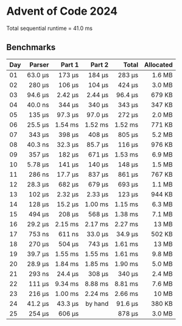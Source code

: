 # Advent of Code 2024

Total sequential runtime = 41.0 ms

## Benchmarks
| Day |  Parser |  Part 1 |  Part 2 |   Total | Allocated |
| --- | -------:| -------:| -------:| -------:| ---------:|
|  01 | 63.0 μs | 173  μs | 184  μs | 283  μs |    1.6 MB |
|  02 | 280  μs | 106  μs | 104  μs | 424  μs |    3.0 MB |
|  03 | 94.6 μs | 2.42 μs | 2.44 μs | 96.4 μs |    679 KB |
|  04 | 40.0 ns | 344  μs | 340  μs | 343  μs |    347 KB |
|  05 | 135  μs | 97.3 μs | 97.0 μs | 272  μs |    2.0 MB |
|  06 | 25.5 μs | 1.54 ms | 1.52 ms | 1.52 ms |    771 KB |
|  07 | 343  μs | 398  μs | 408  μs | 805  μs |    5.2 MB |
|  08 | 40.3 ns | 32.3 μs | 85.7 μs | 116  μs |    976 KB |
|  09 | 357  μs | 182  μs | 671  μs | 1.53 ms |    6.9 MB |
|  10 | 5.78 μs | 141  μs | 140  μs | 148  μs |    1.5 MB |
|  11 | 286  ns | 17.7 μs | 837  μs | 861  μs |    767 KB |
|  12 | 28.3 μs | 682  μs | 679  μs | 693  μs |    1.1 MB |
|  13 | 102  μs | 2.32 μs | 2.33 μs | 123  μs |    944 KB |
|  14 | 128  μs | 15.2 μs | 1.00 ms | 1.15 ms |    6.3 MB |
|  15 | 494  μs | 208  μs | 568  μs | 1.38 ms |    7.1 MB |
|  16 | 29.2 μs | 2.15 ms | 2.17 ms | 2.27 ms |     13 MB |
|  17 | 753  ns | 611  ns | 33.0 μs | 34.9 μs |    502 KB |
|  18 | 270  μs | 504  μs | 743  μs | 1.61 ms |     13 MB |
|  19 | 39.7 μs | 1.55 ms | 1.55 ms | 1.61 ms |    9.8 MB |
|  20 | 28.9 μs | 1.84 ms | 1.85 ms | 1.90 ms |    5.0 MB |
|  21 | 293  ns | 24.4 μs | 308  μs | 340  μs |    2.4 MB |
|  22 | 111  μs | 9.34 ms | 8.88 ms | 8.81 ms |    7.6 MB |
|  23 | 216  μs | 1.00 ms | 2.24 ms | 2.66 ms |     10 MB |
|  24 | 41.2 μs | 43.3 μs | by hand | 91.6 μs |    380 KB |
|  25 | 254  μs | 606  μs |         | 878  μs |    3.0 MB |
